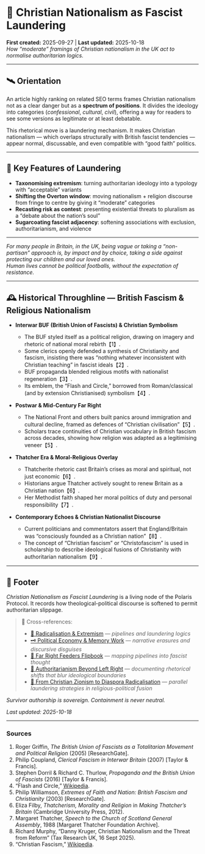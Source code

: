 # 🪬 Christian Nationalism as Fascist Laundering  
**First created:** 2025-09-27 | **Last updated:** 2025-10-18  
*How “moderate” framings of Christian nationalism in the UK act to normalise authoritarian logics.*

---

## 🛰️ Orientation  

An article highly ranking on related SEO terms frames Christian nationalism not as a clear danger but as a **spectrum of positions**. It divides the ideology into categories (*confessional*, *cultural*, *civil*), offering a way for readers to see some versions as legitimate or at least debatable.  

This rhetorical move is a laundering mechanism. It makes Christian nationalism — which overlaps structurally with British fascist tendencies — appear normal, discussable, and even compatible with “good faith” politics.  

---

## 🧩 Key Features of Laundering  

- **Taxonomising extremism**: turning authoritarian ideology into a typology with “acceptable” variants  
- **Shifting the Overton window**: moving nationalism + religion discourse from fringe to centre by giving it “moderate” categories  
- **Recasting risk as contest**: presenting existential threats to pluralism as a “debate about the nation’s soul”  
- **Sugarcoating fascist adjacency**: softening associations with exclusion, authoritarianism, and violence  

---

*For many people in Britain, in the UK, being vague or taking a “non-partisan” approach is, by impact and by choice, taking a side against protecting our children and our loved ones.*  
*Human lives cannot be political footballs, without the expectation of resistance.*  

---

## 🕰 Historical Throughline — British Fascism & Religious Nationalism  

- **Interwar BUF (British Union of Fascists) & Christian Symbolism**  
  - The BUF styled itself as a political religion, drawing on imagery and rhetoric of national moral rebirth【1】.  
  - Some clerics openly defended a synthesis of Christianity and fascism, insisting there was “nothing whatever inconsistent with Christian teaching” in fascist ideals【2】.  
  - BUF propaganda blended religious motifs with nationalist regeneration【3】.  
  - Its emblem, the “Flash and Circle,” borrowed from Roman/classical (and by extension Christianised) symbolism【4】.  

- **Postwar & Mid-Century Far Right**  
  - The National Front and others built panics around immigration and cultural decline, framed as defences of “Christian civilisation”【5】.  
  - Scholars trace continuities of Christian vocabulary in British fascism across decades, showing how religion was adapted as a legitimising veneer【5】.  

- **Thatcher Era & Moral-Religious Overlay**  
  - Thatcherite rhetoric cast Britain’s crises as moral and spiritual, not just economic【6】.  
  - Historians argue Thatcher actively sought to renew Britain as a Christian nation【6】.  
  - Her Methodist faith shaped her moral politics of duty and personal responsibility【7】.  

- **Contemporary Echoes & Christian Nationalist Discourse**  
  - Current politicians and commentators assert that England/Britain was “consciously founded as a Christian nation”【8】.  
  - The concept of “Christian fascism” or “Christofascism” is used in scholarship to describe ideological fusions of Christianity with authoritarian nationalism【9】.  

---

## 🏮 Footer  

*Christian Nationalism as Fascist Laundering* is a living node of the Polaris Protocol. It records how theological-political discourse is softened to permit authoritarian slippage.  

> 📡 Cross-references:
> 
> - [🪬 Radicalisation & Extremism](./README.md) — *pipelines and laundering logics*  
> - [🗝️ Political Economy & Memory Work](../../🐍_Ouroborotic_Violence/🗝️_Politics_Memory_Work/README.md) — *narrative erasures and discursive disguises*
> - [🪬 Far Right Feeders Flipbook](./🧠_far_right_feeders_flipbook.md) — *mapping pipelines into fascist thought*
> - [🪬 Authoritarianism Beyond Left Right](./🪬_authoritarianism_beyond_left_right.md) — *documenting rhetorical shifts that blur ideological boundaries*
> - [🪬 From Christian Zionism to Diaspora Radicalisation](./🪬_from_christian_zionism_to_diaspora_radicalisation.md) — *parallel laundering strategies in religious-political fusion*  

*Survivor authorship is sovereign. Containment is never neutral.*  

_Last updated: 2025-10-18_

---

### Sources  

1. Roger Griffin, *The British Union of Fascists as a Totalitarian Movement and Political Religion* (2005) [ResearchGate].  
2. Philip Coupland, *Clerical Fascism in Interwar Britain* (2007) [Taylor & Francis].  
3. Stephen Dorril & Richard C. Thurlow, *Propaganda and the British Union of Fascists* (2016) [Taylor & Francis].  
4. “Flash and Circle,” [Wikipedia](https://en.wikipedia.org/wiki/Flash_and_circle).  
5. Philip Williamson, *Extremes of Faith and Nation: British Fascism and Christianity* (2003) [ResearchGate].  
6. Eliza Filby, *Thatcherism, Morality and Religion* in *Making Thatcher’s Britain* (Cambridge University Press, 2012).  
7. Margaret Thatcher, *Speech to the Church of Scotland General Assembly*, 1988 [Margaret Thatcher Foundation Archive].  
8. Richard Murphy, “Danny Kruger, Christian Nationalism and the Threat from Reform” (Tax Research UK, 16 Sept 2025).  
9. “Christian Fascism,” [Wikipedia](https://en.wikipedia.org/wiki/Christian_fascism).  
